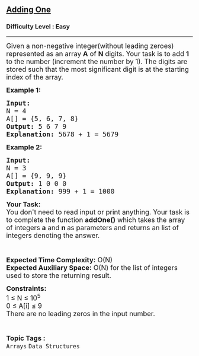 <h2><a href="https://practice.geeksforgeeks.org/problems/adding-one2529/1?page=1&difficulty[]=0&status[]=unsolved&sortBy=difficulty">Adding One</a></h2><h3>Difficulty Level : Easy</h3><hr><div class="problems_problem_content__Xm_eO"><p><span style="font-size:18px">Given a non-negative integer(without leading zeroes) represented as an array <strong>A</strong>&nbsp;of <strong>N</strong> digits. Your task is to add <strong>1</strong> to the number (increment the number by 1). The digits are stored such that the most significant digit is at the starting index of the array.</span></p>

<p><span style="font-size:18px"><strong>Example 1:</strong></span></p>

<pre><span style="font-size:18px"><strong>Input:
</strong>N = 4
A[] = {5, 6, 7, 8}
<strong>Output:</strong> 5 6 7 9
<strong>Explanation:</strong> 5678 + 1 = 5679
</span></pre>

<p><span style="font-size:18px"><strong>Example 2:</strong></span></p>

<pre><span style="font-size:18px"><strong>Input:
</strong>N = 3
A[] = {9, 9, 9}
<strong>Output:</strong> 1 0 0 0
<strong>Explanation:</strong>&nbsp;999 + 1 = 1000
</span></pre>

<p><span style="font-size:18px"><strong>Your Task:</strong><br>
You don't need to read input or print anything. Your task is to complete the function&nbsp;<strong>addOne()</strong>&nbsp;which takes the&nbsp;array of integers&nbsp;<strong>a</strong>&nbsp;and&nbsp;<strong>n&nbsp;</strong>as parameters and returns an list of integers denoting the answer.</span></p>

<p>&nbsp;</p>

<p><span style="font-size:18px"><strong>Expected Time Complexity:</strong>&nbsp;O(N)<br>
<strong>Expected Auxiliary Space:</strong>&nbsp;O(N) for the list of integers used to store the returning result.&nbsp;</span></p>

<p><span style="font-size:18px"><strong>Constraints:</strong><br>
1 ≤ N ≤ 10<sup>5</sup><br>
0 ≤ A[i] ≤ 9<br>
There are no leading zeros in the input number.&nbsp;</span></p>
</div><br><p><span style=font-size:18px><strong>Topic Tags : </strong><br><code>Arrays</code>&nbsp;<code>Data Structures</code>&nbsp;